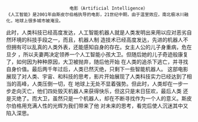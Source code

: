                             电影（Artificial Intelligence）
    《人工智能》是2001年由斯皮尔伯格执导的电影，21世纪中期，由于温室效应，南北极冰川融化，地球上很多城市被淹没。
此时，人类科技已经高度发达，人工智能机器人就是人类发明出来用以应对恶劣自然环境的科技手段之一，而且，机器人制
造技术已经高度发达，先进的机器人不但拥有可以乱真的人类外表，还能感知自身的存在。女主人公的儿子身重病，危在旦夕
，所以夫妻两决定领养一个人工智能小孩大卫。但随后她的儿子奇迹般康复了，如何因为种种原因，大卫被抛弃，随后他开始
在人类的追杀下逃亡，并寻找自身价值。最后两千年过后，人类已然灭绝，只剩下一些智能机器人。
     这部电影展现了对人类、宇宙、和科技的思考，影片开始展现了人类科技实力已经达到了相当的高峰，人类压倒一切，在
地球上无处不显着强势。但此时，人类却在一步一步走向灭亡，他们四处毁灭机器人来获得快乐，但这只是末日狂欢，最后人类
还是灭绝了。而大卫，虽然只是一个机器人，却在不断寻找作为一个人的意义。斯皮尔伯格用充满人性的光辉为我们带来了他
对未来的思考，看完后使人沉迷其中又陷入深思。
